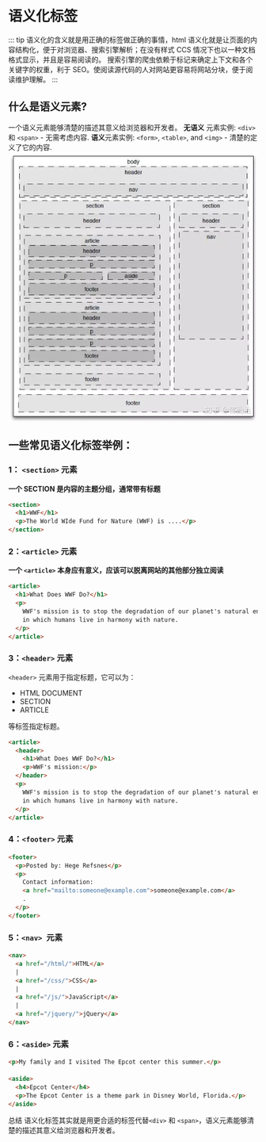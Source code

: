# 语义化标签

::: tip
语义化的含义就是用正确的标签做正确的事情，html 语义化就是让页面的内容结构化，便于对浏览器、搜索引擎解析；在没有样式 CCS 情况下也以一种文档格式显示，并且是容易阅读的。 搜索引擎的爬虫依赖于标记来确定上下文和各个关键字的权重，利于 SEO。使阅读源代码的人对网站更容易将网站分块，便于阅读维护理解。
:::

## 什么是语义元素?

一个语义元素能够清楚的描述其意义给浏览器和开发者。
**无语义** 元素实例: `<div>` 和 `<span>` - 无需考虑内容.
**语义**元素实例: `<form>`, `<table>`, and `<img>` - 清楚的定义了它的内容.
![image.png](https://raw.githubusercontent.com/whisper-xiang/image-hosting/master/whisper-vitepress-blog/语义化标签.png)

## 一些常见语义化标签举例：

### 1： `<section>` 元素

**一个 SECTION 是内容的主题分组，通常带有标题**

```html
<section>
  <h1>WWF</h1>
  <p>The World WIde Fund for Nature (WWF) is ....</p>
</section>
```

### **2：`<article>` 元素**

**一个 `<article>` 本身应有意义，应该可以脱离网站的其他部分独立阅读**

```html
<article>
  <h1>What Does WWF Do?</h1>
  <p>
    WWF's mission is to stop the degradation of our planet's natural environment, and build a future
    in which humans live in harmony with nature.
  </p>
</article>
```

### 3：`<header>` 元素

`<header>` 元素用于指定标题，它可以为：

- HTML DOCUMENT
- SECTION
- ARTICLE

等标签指定标题。

```html
<article>
  <header>
    <h1>What Does WWF Do?</h1>
    <p>WWF's mission:</p>
  </header>
  <p>
    WWF's mission is to stop the degradation of our planet's natural environment, and build a future
    in which humans live in harmony with nature.
  </p>
</article>
```

### 4：`<footer>` 元素

```html
<footer>
  <p>Posted by: Hege Refsnes</p>
  <p>
    Contact information:
    <a href="mailto:someone@example.com">someone@example.com</a>
    .
  </p>
</footer>
```

### 5：`<nav> `元素

```html
<nav>
  <a href="/html/">HTML</a>
  |
  <a href="/css/">CSS</a>
  |
  <a href="/js/">JavaScript</a>
  |
  <a href="/jquery/">jQuery</a>
</nav>
```

### 6：`<aside>` 元素

```html
<p>My family and I visited The Epcot center this summer.</p>

<aside>
  <h4>Epcot Center</h4>
  <p>The Epcot Center is a theme park in Disney World, Florida.</p>
</aside>
```

总结
语义化标签其实就是用更合适的标签代替`<div>` 和 `<span>`，语义元素能够清楚的描述其意义给浏览器和开发者。
